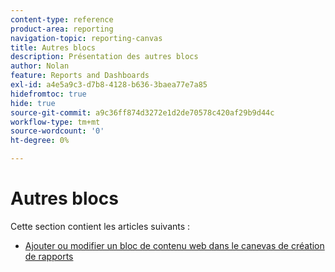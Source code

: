```yaml
---
content-type: reference
product-area: reporting
navigation-topic: reporting-canvas
title: Autres blocs
description: Présentation des autres blocs
author: Nolan
feature: Reports and Dashboards
exl-id: a4e5a9c3-d7b8-4128-b636-3baea77e7a85
hidefromtoc: true
hide: true
source-git-commit: a9c36ff874d3272e1d2de70578c420af29b9d44c
workflow-type: tm+mt
source-wordcount: '0'
ht-degree: 0%

---
```


# Autres blocs

Cette section contient les articles suivants :

* [Ajouter ou modifier un bloc de contenu web dans le canevas de création de rapports](../../../reports-and-dashboards/reporting-canvas/other-blocks/add-or-edt-web-content-block.md)
